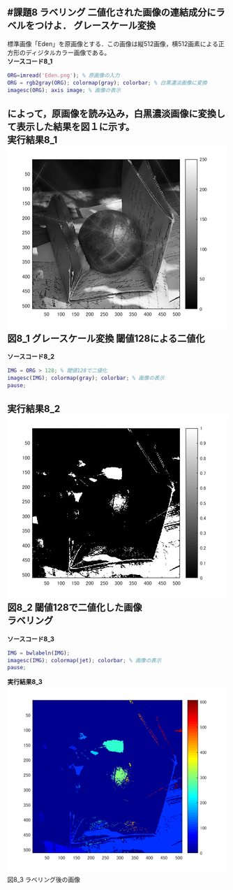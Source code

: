 #課題8 ラベリング
**二値化された画像の連結成分にラベルをつけよ．**
グレースケール変換
---
標準画像「Eden」を原画像とする．この画像は縦512画像，横512画素による正方形のディジタルカラー画像である。  
**ソースコード8_1**
```matlab
ORG=imread('Eden.png'); % 原画像の入力  
ORG = rgb2gray(ORG); colormap(gray); colorbar; % 白黒濃淡画像に変換  
imagesc(ORG); axis image; % 画像の表示
```
によって，原画像を読み込み，白黒濃淡画像に変換して表示した結果を図１に示す。  
**実行結果8_1**  
![原画像](https://github.com/YasudaKousuke/lecture_image_processing/blob/master/image/kadai8_1.png?raw=true)  
図8_1 グレースケール変換
閾値128による二値化
---
**ソースコード8_2**
```matlab
IMG = ORG > 128; % 閾値128で二値化
imagesc(IMG); colormap(gray); colorbar; % 画像の表示
pause;
```
**実行結果8_2**  
![原画像](https://github.com/YasudaKousuke/lecture_image_processing/blob/master/image/kadai8_2.png?raw=true)  
図8_2 閾値128で二値化した画像  
ラベリング
---
**ソースコード8_3**  
```matlab
IMG = bwlabeln(IMG);
imagesc(IMG); colormap(jet); colorbar; % 画像の表示
pause;
```
**実行結果8_3**  
![原画像](https://github.com/YasudaKousuke/lecture_image_processing/blob/master/image/kadai8_3.png?raw=true)  
図8_3 ラベリング後の画像  
